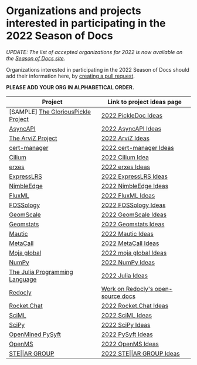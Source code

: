 # Organizations and projects interested in participating in the 2022 Season of Docs

_UPDATE: The list of accepted organizations for 2022 is now available on the [Season of Docs site](https://developers.google.com/season-of-docs/docs/participants)._

Organizations interested in participating in the 2022 Season of Docs should add their information here, by [creating a pull request](https://docs.github.com/en/github/collaborating-with-issues-and-pull-requests/creating-a-pull-request). 

**PLEASE ADD YOUR ORG IN ALPHABETICAL ORDER.**

Project | Link to project ideas page
------- | ---------------------------
[SAMPLE] [The GloriousPickle Project](https://example.com) | [2022 PickleDoc Ideas](https://example.com)
[AsyncAPI](https://asyncapi.com/) | [2022 AsyncAPI Ideas](https://github.com/asyncapi/community/discussions/303)
[The ArviZ Project](https://github.com/arviz-devs) | [2022 ArviZ Ideas](https://arviz-gsod.readthedocs.io/en/latest/2022/project_idea.html)
[cert-manager](https://cert-manager.io/) | [2022 cert-manager Ideas](https://cert-manager.io/docs/contributing/google-season-of-docs/2022/)
[Cilium](https://cilium.io/) | [2022 Cilium Idea](https://docs.cilium.io/en/latest/contributing/development/season_of_docs/)
[erxes](https://github.com/erxes) | [2022 erxes Ideas](https://www.erxes.org/gsod)
[ExpressLRS](https://github.com/ExpressLRS) | [2022 ExpressLRS Ideas](https://www.expresslrs.org/2.0/gsod/)
[NimbleEdge](https://www.nimbleedge.ai/) | [2022 NimbleEdge Ideas](https://github.com/NimbleEdge/gsod)
[FluxML](https://fluxml.ai) | [2022 FluxML Ideas](https://fluxml.ai/gsod.html)
[FOSSology](https://github.com/fossology/fossology) | [2022 FOSSology Ideas](https://github.com/fossology/user-docs/wiki/Google-Season-of-Docs-2022)
[GeomScale](https://geomscale.github.io) | [2022 GeomScale Ideas](https://geomscale.github.io/GSoD-application/)
[Geomstats](https://geomstats.github.io/) | [2022 Geomstats Ideas](https://github.com/geomstats/geomstats/blob/master/docs/gsod.rst)
[Mautic](https://github.com/mautic/mautic) | [2022 Mautic Ideas](https://github.com/mautic/Gsod/blob/main/gsod.md)
[MetaCall](http://github.com/metacall) | [2022 MetaCall Ideas](https://github.com/metacall/gsod-2022) |
[Moja global](https://moja.global) | [2022 moja global Ideas](https://github.com/moja-global/mentorship/blob/main/google-season-of-docs/GSOD-2022-Project.md)
[NumPy](https://numpy.org) | [2022 NumPy Ideas](https://github.com/numpy/numpy/wiki/Google-Season-of-Docs-2022---NumPy-Project)
[The Julia Programming Language](https://julialang.org) | [2022 Julia Ideas](https://julialang.org/jsoc/gsod/projects/)
[Redocly](https://redoc.ly/) | [Work on Redocly's open-source docs](https://redoc.ly/gsod-2022/)
[Rocket.Chat](https://rocket.chat) | [2022 Rocket.Chat Ideas](https://docs.rocket.chat/contributors/google-season-of-docs/google-season-of-docs-2022)
[SciML](https://sciml.ai) | [2022 SciML Ideas](https://sciml.ai/gsod/)
[SciPy](https://scipy.org) | [2022 SciPy Ideas](https://github.com/scipy/scipy/wiki/Google-Season-of-Docs-2022---SciPy-Project)
[OpenMined PySyft](https://github.com/OpenMined/PySyft) | [2022 PySyft Ideas](https://github.com/OpenMined/PySyft/blob/dev/docs/GSOD22.md)
[OpenMS](https://www.openms.de) | [2022 OpenMS Ideas](https://github.com/OpenMS/OpenMS/wiki/Google-Season-of-Docs-2022-Proposal-Restructuring-OpenMS-Developer-Documentation-(OpenMS-ReDevDoc))
[STE\|\|AR GROUP](https://github.com/STEllAR-GROUP/hpx/)  | [2022 STE\|\|AR GROUP Ideas](https://github.com/STEllAR-GROUP/hpx/wiki/GSoD-2022-Project-Ideas)
